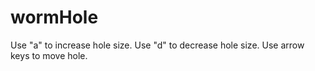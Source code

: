 # wormHole

Use "a" to increase hole size.
Use "d" to decrease hole size.
Use arrow keys to move hole.
